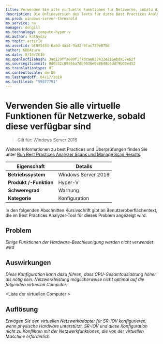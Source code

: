 ```yaml
---
title: Verwenden Sie alle virtuelle Funktionen für Netzwerke, sobald diese verfügbar sind
description: Die Onlineversion des Texts für diese Best Practices Analyzer-Regel.
ms.prod: windows-server-threshold
ms.service: na
manager: dongill
ms.technology: compute-hyper-v
ms.author: kathydav
ms.topic: article
ms.assetid: bf895484-6a0d-4aa4-9a42-9fac739e875d
author: KBDAzure
ms.date: 8/16/2016
ms.openlocfilehash: 3ad120ffa689f1f7dcae832432e216ebda57e62f
ms.sourcegitcommit: 0d0b32c8986ba7db9536e0b8648d4ddf9b03e452
ms.translationtype: MT
ms.contentlocale: de-DE
ms.lasthandoff: 04/17/2019
ms.locfileid: "59877791"
---
```

# <a name="use-all-virtual-functions-for-networking-when-they-are-available"></a>Verwenden Sie alle virtuelle Funktionen für Netzwerke, sobald diese verfügbar sind

>Gilt für: Windows Server 2016

Weitere Informationen zu best Practices und Überprüfungen finden Sie unter [Run Best Practices Analyzer Scans und Manage Scan Results](https://go.microsoft.com/fwlink/p/?LinkID=223177).  
  
|Eigenschaft|Details|  
|-|-|  
|**Betriebssystem**|Windows Server 2016|  
|**Produkt /-Funktion**|Hyper-V|  
|**Schweregrad**|Warnung|  
|**Kategorie**|Konfiguration|  
  
In den folgenden Abschnitten Kursivschrift gibt an Benutzeroberflächentext, die im Best Practices Analyzer-Tool für dieses Problem angezeigt wird.  
  
## <a name="issue"></a>Problem  
*Einige Funktionen der Hardware-Beschleunigung werden nicht verwendet wird*  
  
## <a name="impact"></a>Auswirkungen  
*Diese Konfiguration kann dazu führen, dass CPU-Gesamtauslastung höher als nötig sein. Netzwerkleistung möglicherweise nicht optimal auf die folgenden virtuellen Computer:*  
  
\<Liste der virtuellen Computer >  
  
## <a name="resolution"></a>Auflösung  
*Erwägen Sie den virtuellen Netzwerkadapter für SR-IOV konfigurieren, wenn physische Hardware unterstützt, SR-IOV und diese Konfiguration nicht zu Konflikten mit der Netzwerkfunktionen, die von der virtuellen Maschine erforderlich.*  
  


